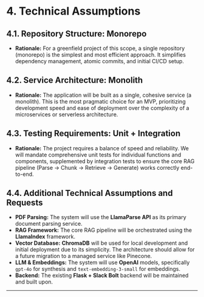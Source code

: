 # 4. Technical Assumptions

## 4.1. Repository Structure: Monorepo

*   **Rationale:** For a greenfield project of this scope, a single repository (monorepo) is the simplest and most efficient approach. It simplifies dependency management, atomic commits, and initial CI/CD setup.

## 4.2. Service Architecture: Monolith

*   **Rationale:** The application will be built as a single, cohesive service (a monolith). This is the most pragmatic choice for an MVP, prioritizing development speed and ease of deployment over the complexity of a microservices or serverless architecture.

## 4.3. Testing Requirements: Unit + Integration

*   **Rationale:** The project requires a balance of speed and reliability. We will mandate comprehensive unit tests for individual functions and components, supplemented by integration tests to ensure the core RAG pipeline (Parse -> Chunk -> Retrieve -> Generate) works correctly end-to-end.

## 4.4. Additional Technical Assumptions and Requests

*   **PDF Parsing:** The system will use the **LlamaParse API** as its primary document parsing service.
*   **RAG Framework:** The core RAG pipeline will be orchestrated using the **LlamaIndex** framework.
*   **Vector Database:** **ChromaDB** will be used for local development and initial deployment due to its simplicity. The architecture should allow for a future migration to a managed service like Pinecone.
*   **LLM & Embeddings:** The system will use **OpenAI** models, specifically `gpt-4o` for synthesis and `text-embedding-3-small` for embeddings.
*   **Backend:** The existing **Flask + Slack Bolt** backend will be maintained and built upon.

---
